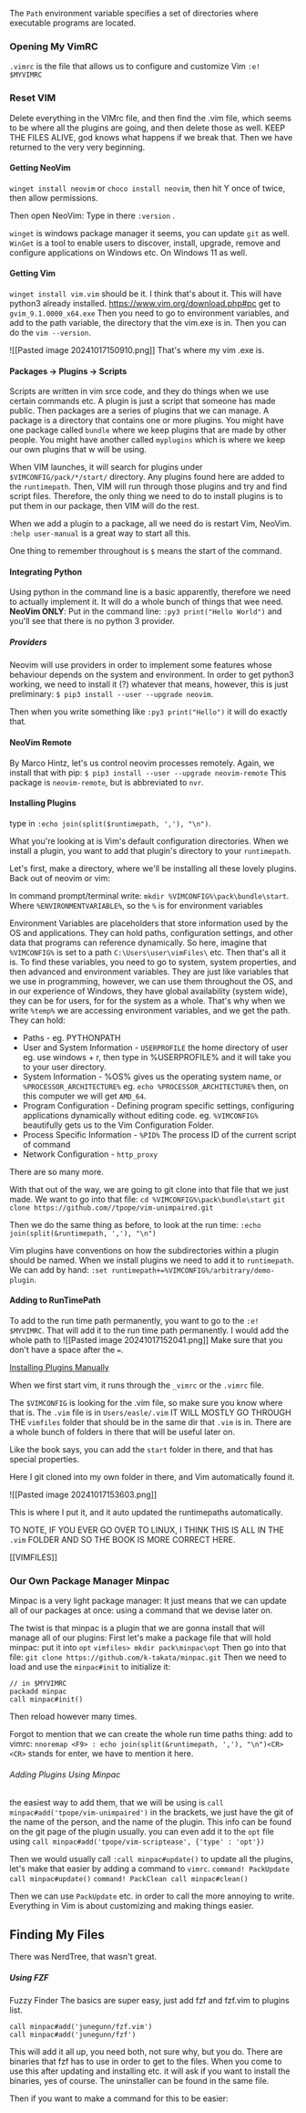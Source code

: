 The `Path` environment variable specifies a set of directories where executable programs are located. 

### Opening My VimRC
`.vimrc` is the file that allows us to configure and customize Vim
`:e! $MYVIMRC`

### Reset VIM
Delete everything in the VIMrc file, and then find the .vim file, which seems to be where all the plugins are going, and then delete those as well. KEEP THE FILES ALIVE, god knows what happens if we break that. 
Then we have returned to the very very beginning.
#### Getting NeoVim
`winget install neovim` or `choco install neovim`, then hit Y once of twice, then allow permissions. 

Then open NeoVim: 
Type in there `:version` . 

`winget` is windows package manager it seems, you can update `git` as well. 
`WinGet` is a tool to enable users to discover, install, upgrade, remove and configure applications on Windows etc. On Windows 11 as well. 

#### Getting Vim
`winget install vim.vim` should be it. I think that's about it. 
This will have python3 already installed. 
https://www.vim.org/download.php#pc
get to `gvim_9.1.0000_x64.exe`
Then you need to go to environment variables, and add to the path variable, the directory that the vim.exe is in. 
Then you can do the `vim --version`. 

![[Pasted image 20241017150910.png]]
That's where my vim .exe is. 

#### Packages -> Plugins -> Scripts
Scripts are written in vim srce code, and they do things when we use certain commands etc. 
A plugin is just a script that someone has made public. 
Then packages are a series of plugins that we can manage. 
A package is a directory that contains one or more plugins. 
You might have one package called `bundle` where we keep plugins that are made by other people. 
You might have another called `myplugins` which is where we keep our own plugins that w will be using. 

When VIM launches, it will search for plugins under `$VIMCONFIG/pack/*/start/` directory. 
Any plugins found here are added to the `runtimepath`. Then, VIM will run through those plugins and try and find script files. 
Therefore, the only thing we need to do to install plugins is to put them in our package, then VIM will do the rest. 

When we add a plugin to a package, all we need do is restart Vim, NeoVim. 
`:help user-manual` is a great way to start all this. 

One thing to remember throughout is `$` means the start of the command. 
#### Integrating Python
Using python in the command line is a basic apparently, therefore we need to actually implement it. It will do a whole bunch of things that wee need. 
**NeoVim ONLY**:
Put in the command line: `:py3 print("Hello World")` and you'll see that there is no python 3 provider. 

##### Providers
Neovim will use providers in order to implement some features whose behaviour depends on the system and environment. 
In order to get python3 working, we need to install it (?) whatever that means, however, this is just preliminary: 
`$ pip3 install --user --upgrade neovim`. 

Then when you write something like `:py3 print("Hello")` it will do exactly that. 

#### NeoVim Remote
By Marco Hintz, let's us control neovim processes remotely. 
Again, we install that with pip: 
`$ pip3 install --user --upgrade neovim-remote`
This package is `neovim-remote`, but is abbreviated to `nvr`. 


#### Installing Plugins
type in `:echo join(split($runtimepath, ','), "\n")`. 

What you're looking at is Vim's default configuration directories. When we install a plugin, you want to add that plugin's directory to your `runtimepath`. 

Let's first, make a directory, where we'll be installing all these lovely plugins. 
Back out of neovim or vim: 

In command prompt/terminal write:
`mkdir %VIMCONFIG%\pack\bundle\start`. 
Where `%ENVIRONMENTVARIABLE%`, so the `%` is for environment variables

Environment Variables are placeholders that store information used by the OS and applications. They can hold paths, configuration settings, and other data that programs can reference dynamically.
So here, imagine that `%VIMCONFIG%` is set to a path `C:\Users\user\vimFiles\` etc. 
Then that's all it is. 
To find these variables, you need to go to system, system properties, and then advanced and environment variables. 
They are just like variables that we use in programming, however, we can use them throughout the OS, and in our experience of Windows, they have global availability (system wide), they can be for users, for for the system as a whole. 
That's why when we write `%temp%` we are accessing environment variables, and we get the path. 
They can hold: 
- Paths  - eg. PYTHONPATH
- User and System Information - `USERPROFILE` the home directory of user eg. use windows + r, then type in %USERPROFILE% and it will take you to your user directory. 
- System Information - %OS% gives us the operating system name, or `%PROCESSOR_ARCHITECTURE%` eg. `echo %PROCESSOR_ARCHITECTURE%` then, on this computer we will get `AMD_64`. 
- Program Configuration - Defining program specific settings, configuring applications dynamically without editing code. eg. `%VIMCONFIG%` beautifully gets us to the Vim Configuration Folder. 
- Process Specific Information - `%PID%` The process ID of the current script of command
- Network Configuration - `http_proxy`

There are so many more.

With that out of the way, we are going to git clone into that file that we just made. 
 We want to go into that file: 
 `cd %VIMCONFIG%\pack\bundle\start`
 `git clone https://github.com//tpope/vim-unimpaired.git`
 
 Then we do the same thing as before, to look at the run time: 
`:echo join(split(&runtimepath, ','), "\n")`

Vim plugins have conventions on how the subdirectories within a plugin should be named. 
When we install plugins we need to add it to `runtimepath`. 
We can add by hand: 
`:set runtimepath+=%VIMCONFIG%/arbitrary/demo-plugin`. 

#### Adding to RunTimePath
To add to the run time path permanently, you want to go to the `:e! $MYVIMRC`. 
That will add it to the run time path permanently. 
I would add the whole path to ![[Pasted image 20241017152041.png]]
Make sure that you don't have a space after the `=`. 

[Installing Plugins Manually](https://opensource.com/article/20/2/how-install-vim-plugins)

When we first start vim, it runs through the `_vimrc` or the `.vimrc` file. 

The `$VIMCONFIG` is looking for the .vim file, so make sure you know where that is. 
The `.vim` file is in `Users/easle/.vim`
IT WILL MOSTLY GO THROUGH THE `vimfiles` folder that should be in the same dir that `.vim` is in.
There are a whole bunch of folders in there that will be useful later on. 

Like the book says, you can add the `start` folder in there, and that has special properties. 

Here I git cloned into my own folder in there, and Vim automatically found it. 

![[Pasted image 20241017153603.png]]

This is where I put it, and it auto updated the runtimepaths automatically. 

TO NOTE, IF YOU EVER GO OVER TO LINUX, I THINK THIS IS ALL IN THE `.vim` FOLDER AND SO THE BOOK IS MORE CORRECT HERE. 

[[VIMFILES]]

### Our Own Package Manager Minpac
Minpac is a very light package manager: It just means that we can update all of our packages at once: using a command that we devise later on. 

The twist is that minpac is a plugin that we are gonna install that will manage all of our plugins:
First let's make a package file that will hold minpac: put it into `opt`
`vimfiles> mkdir pack\minpac\opt` 
Then go into that file: 
`git clone https://github.com/k-takata/minpac.git`
Then we need to load and use the `minpac#init` to initialize it: 
```
// in $MYVIMRC
packadd minpac
call minpac#init()
```

Then reload however many times. 

Forgot to mention that we can create the whole run time paths thing: 
add to vimrc: 
`nnoremap <F9> : echo join(split(&runtimepath, ','), "\n")<CR>` 
`<CR>` stands for enter, we have to mention it here. 

###### Adding Plugins Using Minpac
the easiest way to add them, that we will be using is
`call minpac#add('tpope/vim-unimpaired')`
in the brackets, we just have the git of the name of the person, and the name of the plugin. 
This info can be found on the git page of the plugin usually. 
you can even add it to the `opt` file using
`call minpac#add('tpope/vim-scriptease', {'type' : 'opt'})`

Then we would usually call `:call minpac#update()` to update all the plugins, let's make that easier by adding a command to `vimrc`. 
`command! PackUpdate call minpac#update()`
`command! PackClean call minpac#clean()`

Then we can use `PackUpdate` etc. in order to call the more annoying to write. 
Everything in Vim is about customizing and making things easier. 

## Finding My Files
There was NerdTree, that wasn't great.
##### Using FZF
Fuzzy Finder
The basics are super easy, just add fzf and fzf.vim to plugins list. 
```
call minpac#add('junegunn/fzf.vim')
call minpac#add('junegunn/fzf')
```

This will add it all up, you need both, not sure why, but you do. 
There are binaries that fzf has to use in order to get to the files. 
When you come to use this after updating and installing etc. it will ask if you want to install the binaries, yes of course. The uninstaller can be found in the same file. 

Then if you want to make a command for this to be easier: 

